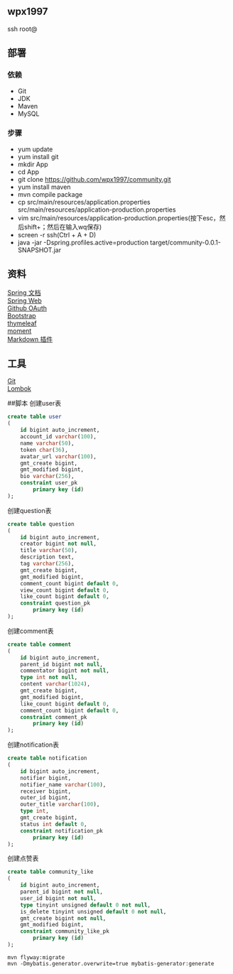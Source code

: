 ## wpx1997

ssh root@
## 部署
### 依赖
- Git
- JDK
- Maven
- MySQL
### 步骤
- yum update
- yum install git
- mkdir App
- cd App
- git clone https://github.com/wpx1997/community.git
- yum install maven
- mvn compile package  
- cp src/main/resources/application.properties src/main/resources/application-production.properties
- vim src/main/resources/application-production.properties(按下esc，然后shift+；然后在输入wq保存)
- screen -r ssh(Ctrl + A + D)
- java -jar -Dspring.profiles.active=production target/community-0.0.1-SNAPSHOT.jar

## 资料
[Spring 文档](https://spring.io/guides/)  
[Spring Web](https://spring.io/guides/gs/serving-web-content/)  
[Github OAuth](https://developer.github.com/apps/building-oauth-apps/creating-an-oauth-app/)  
[Bootstrap](https://v3.bootcss.com/)  
[thymeleaf](https://www.thymeleaf.org/doc/tutorials/3.0/usingthymeleaf.html)  
[moment](http://momentjs.cn/downloads/moment.min.js)  
[Markdown 插件](https://pandao.github.io/editor.md/)

## 工具
[Git](https://git-scm.com/download/win)  
[Lombok](http://plugins.jetbrains.com/plugin/6317-lombok/versions)

##脚本
创建user表
```sql
create table user
(
    id bigint auto_increment,
    account_id varchar(100),
    name varchar(50),
    token char(36),
    avatar_url varchar(100),
    gmt_create bigint,
    gmt_modified bigint,
    bio varchar(256),
    constraint user_pk
        primary key (id)
);
```
创建question表
```sql
create table question
(
    id bigint auto_increment,
    creator bigint not null,
    title varchar(50),
    description text,
    tag varchar(256),
    gmt_create bigint,
    gmt_modified bigint,
    comment_count bigint default 0,
    view_count bigint default 0,
    like_count bigint default 0,
    constraint question_pk
        primary key (id)
);
```
创建comment表
```sql
create table comment
(
    id bigint auto_increment,
    parent_id bigint not null,
    commentator bigint not null,
    type int not null,
    content varchar(1024),
    gmt_create bigint,
    gmt_modified bigint,
    like_count bigint default 0,
    comment_count bigint default 0,
    constraint comment_pk
        primary key (id)
);
```
创建notification表
```sql
create table notification
(
    id bigint auto_increment,
    notifier bigint,
    notifier_name varchar(100),
    receiver bigint,
    outer_id bigint,
    outer_title varchar(100),
    type int,
    gmt_create bigint,
    status int default 0,
    constraint notification_pk
        primary key (id)
);
```
创建点赞表
```sql
create table community_like
(
	id bigint auto_increment,
	parent_id bigint not null,
	user_id bigint not null,
	type tinyint unsigned default 0 not null,
	is_delete tinyint unsigned default 0 not null,
	gmt_create bigint not null,
	gmt_modified bigint,
	constraint community_like_pk
		primary key (id)
);
```



~~~
mvn flyway:migrate
mvn -Dmybatis.generator.overwrite=true mybatis-generator:generate
~~~

